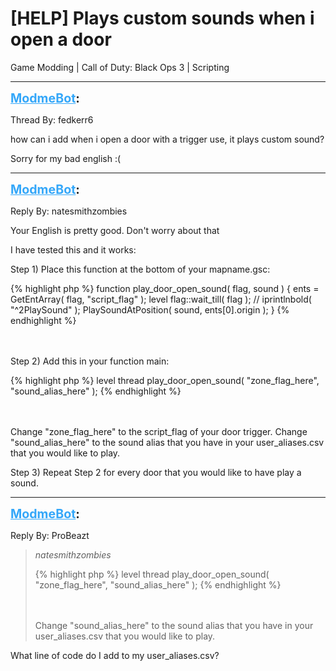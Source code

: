 # [HELP] Plays custom sounds when i open a door
Game Modding | Call of Duty: Black Ops 3 | Scripting

---
<strong style="font-size: 1.4em;"><span style="text-decoration: underline;text-decoration-color: #34a7f9;"><span style="color:#34a7f9;">ModmeBot</span></span>:</strong>

<p>Thread By: fedkerr6<br /><p style="text-align:left;">how can i add when i open a door with a trigger use, it plays custom sound?</p><p style="text-align:left;"></p><p style="text-align:left;"></p><p style="text-align:left;">Sorry for my bad english :(</p></p>

---
<strong style="font-size: 1.4em;"><span style="text-decoration: underline;text-decoration-color: #34a7f9;"><span style="color:#34a7f9;">ModmeBot</span></span>:</strong>

<p>Reply By: natesmithzombies<br /><p style="text-align:left;">Your English is pretty good. Don&#39;t worry about that </p><p style="text-align:left;"></p><p style="text-align:left;">I have tested this and it works: </p><p style="text-align:left;"></p><p style="text-align:left;">Step 1) Place this function at the bottom of your mapname.gsc:</p>{% highlight php %}
function play_door_open_sound( flag, sound )
{
	ents = GetEntArray( flag, "script_flag" ); 
	level flag::wait_till( flag ); 
	// iprintlnbold( "^2PlaySound" );
	PlaySoundAtPosition( sound, ents[0].origin ); 
}
{% endhighlight %}
<br /><br /><br /><p style="text-align:left;">Step 2) Add this in your function main:</p>{% highlight php %}
level thread play_door_open_sound( "zone_flag_here", "sound_alias_here" );
{% endhighlight %}
<br /><br /><br /><p style="text-align:left;">Change &quot;zone_flag_here&quot; to the script_flag of your door trigger. Change &quot;sound_alias_here&quot; to the sound alias that you have in your user_aliases.csv that you would like to play. </p><p style="text-align:left;"></p><p style="text-align:left;">Step 3) Repeat Step 2 for every door that you would like to have play a sound. </p><p style="text-align:left;"></p></p>

---
<strong style="font-size: 1.4em;"><span style="text-decoration: underline;text-decoration-color: #34a7f9;"><span style="color:#34a7f9;">ModmeBot</span></span>:</strong>

<p>Reply By: ProBeazt<br /><blockquote><em>natesmithzombies</em><p style="text-align:left;"></p>{% highlight php %}
level thread play_door_open_sound( "zone_flag_here", "sound_alias_here" );
{% endhighlight %}
<br /><br /><br /><p style="text-align:left;">Change &quot;sound_alias_here&quot; to the sound alias that you have in your user_aliases.csv that you would like to play.  </p><p style="text-align:left;"></p></blockquote><p style="text-align:left;"></p><p style="text-align:left;">What line of code do I add to my user_aliases.csv?</p><p style="text-align:left;"></p></p>
